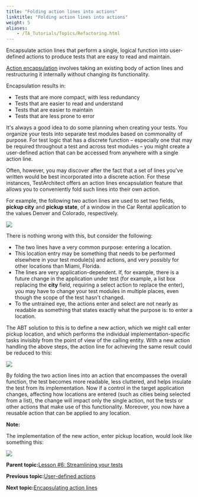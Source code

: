 ```yaml
--- 
title: "Folding action lines into actions"
linktitle: "Folding action lines into actions"
weight: 5
aliases: 
    - /TA_Tutorials/Topics/Refactoring.html
---
```


Encapsulate action lines that perform a single, logical function into user-defined actions to produce tests that are easy to read and maintain.

[Action encapsulation](/TA_Glossary/Topics/glossaryActionEncapsulation.html) involves taking an existing body of action lines and restructuring it internally without changing its functionality.

Encapsulation results in:

-   Tests that are more compact, with less redundancy
-   Tests that are easier to read and understand
-   Tests that are easier to maintain
-   Tests that are less prone to error

It's always a good idea to do some planning when creating your tests. You organize your tests into separate test modules based on commonality of purpose. For test logic that has a discrete function – especially one that may be required throughout a test and across test modules – you might create a user-defined action that can be accessed from anywhere with a single action line.

Often, however, you may discover after the fact that a set of lines you've written would be best incorporated into a discrete action. For these instances, TestArchitect offers an action lines encapsulation feature that allows you to conveniently fold such lines into their own action.

For example, the following two action lines are used to set two fields, **pickup city** and **pickup state**, of a window in the Car Rental application to the values Denver and Colorado, respectively.

![](/images//Images/tut.Reusability.Refactoring_concept.Test01a.2014.png)

There is nothing wrong with this, but consider the following:

-   The two lines have a very common purpose: entering a location.
-   This location entry may be something that needs to be performed elsewhere in your test module\(s\) and actions, and very possibly for other locations than Miami, Florida.
-   The lines are very application-dependent. If, for example, there is a future change in the application under test \(for example, a list box replacing the **city** field, requiring a select action to replace the enter\), you may have to change your test modules in multiple places, even though the scope of the test hasn't changed.
-   To the untrained eye, the actions enter and select are not nearly as readable as something that states exactly what the purpose is: to enter a location.

The ABT solution to this is to define a new action, which we might call enter pickup location, and which performs the individual implementation-specific tasks invisibly from the point of view of the calling entity. With a new action handling the above steps, the action line for achieving the same result could be reduced to this:

![](/images//Images/tut.Reusability.Refactoring_concept.Test01b.2014.png)

By folding the two action lines into an action that encompasses the overall function, the test becomes more readable, less cluttered, and helps insulate the test from its implementation. Now if a control in the target application changes, affecting how locations are entered \(such as cities being selected from a list\), the change will impact only the single action, not the tests or other actions that make use of this functionality. Moreover, you now have a reusable action that can be applied to any location.

**Note:**

The implementation of the new action, enter pickup location, would look like something this:

![](/images//Images/tut.Reusability.Refactoring_concept.Test01c.2014.png)

**Parent topic:**[Lesson \#6: Streamlining your tests](/TA_Tutorials/Topics/Tutorial_Building_an_action_definition.html)

**Previous topic:**[User-defined actions](/TA_Tutorials/Topics/High-level_actions.html)

**Next topic:**[Encapsulating action lines](/TA_Tutorials/Topics/Refactoring_test_lines.html)

